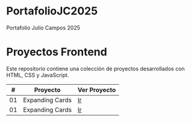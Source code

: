 # PortafolioJC2025
Portafolio Julio Campos 2025 
# Proyectos Frontend

Este repositorio contiene una colección de proyectos desarrollados con HTML, CSS y JavaScript.

| #   | Proyecto                          | Ver Proyecto                              |
| --- | --------------------------------- | --------------------------------------- |
| 01  | Expanding Cards                  | [Ir](https://itsjulius29.github.io/PortafolioJC2025/ExpandingCards) |
| 01  | Expanding Cards                  | [Ir](https://itsjulius29.github.io/PortafolioJC2025/ProgressSteps) |
